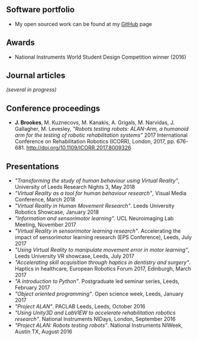 
## Software portfolio

* My open sourced work can be found at my [GitHub](http://github.com/jackbrookes) page

## Awards

* National Instruments World Student Design Competition winner (2016) 

## Journal articles
*(several in progress)*

## Conference proceedings
* **J. Brookes**, M. Kuznecovs, M. Kanakis, A. Grigals, M. Narvidas, J. Gallagher, M. Levesley, *"Robots testing robots: ALAN-Arm, a humanoid arm for the testing of robotic rehabilitation systems"* 2017 International Conference on Rehabilitation Robotics (ICORR), London, 2017, pp. 676-681. <http://doi.org/10.1109/ICORR.2017.8009326>

## Presentations

* *"Transforming the study of human behaviour using Virtual Reality"*, University of Leeds Research Nights 3, May 2018
* *"Virtual Reality as a tool for human behaviour research"*, Visual Media Conference, March 2018
* *"Virtual Reality in Human Movement Research"*. Leeds University Robotics Showcase, January 2018
* *"Information and sensorimotor learning"*. UCL Neuroimaging Lab Meeting, November 2017
* *"Virtual Reality in sensorimotor learning research"*. Accelerating the impact of sensorimotor learning research (EPS Conference), Leeds, July 2017
* *"Using Virtual Reality to manipulate movement error in motor learning"*, Leeds University VR showcase, Leeds, July 2017
* *"Accelerating skill acquisition through haptics in dentistry and surgery"*. Haptics in healthcare, European Robotics Forum 2017, Edinburgh, March 2017
* *"A introduction to Python"*. Postgraduate led seminar series, Leeds, February 2017
* *"Object oriented programming"*. Open science week, Leeds, January 2017
* *"Project ALAN"*. PACLAB Leeds, Leeds, October 2016
* *"Using Unity3D and LabVIEW to accelerate rehabilitation robotics research"*. National Instruments NIDays, London, September 2016
* *"Project ALAN: Robots testing robots"*. National Instruments NIWeek, Austin TX, August 2016
